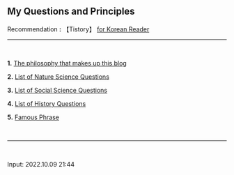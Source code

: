 ## **My Questions and Principles**

Recommendation **:** 【Tistory】 [for Korean Reader](https://nate9389.tistory.com/482)

---

<br> 

**1.** [The philosophy that makes up this blog](https://jb243.github.io/0396-01-01-0396.html)

**2.** [List of Nature Science Questions](https://jb243.github.io/0242-01-01-0242.html) 

**3.** [List of Social Science Questions](https://jb243.github.io/0307-01-01-0307.html) 

**4.** [List of History Questions](https://jb243.github.io/0507-01-01-0507.html) 

**5.** [Famous Phrase](https://jb243.github.io/0396-01-01-0396.html)

<br>

---

<br>

Input: 2022.10.09 21:44
